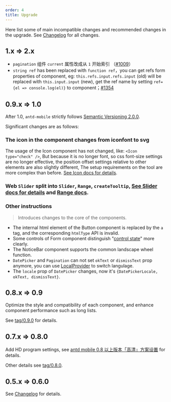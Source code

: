 ```yaml
---
order: 4
title: Upgrade
---
```


Here list some of main incompatible changes and recommended changes in the upgrade. See [Changelog](/changelog) for all changes.

## 1.x => 2.x

- `pagination` 组件 `current` 属性改成从 `1` 开始索引 （[#1009](https://github.com/ant-design/ant-design-mobile/issues/1009)）
- `string ref` has been replaced with `function ref`，you can get refs form properties of component, eg: `this.refs.input.refs.input` (old) will be replaced with `this.input.input` (new), get the ref name by setting `ref={el => console.log(el)}` to component；[#1354](https://github.com/ant-design/ant-design-mobile/issues/1354)

## 0.9.x => 1.0

After 1.0, `antd-mobile` strictly follows [Semantic Versioning 2.0.0](http://semver.org/).

Significant changes are as follows:

### The icon in the component changes from iconfont to svg

The usage of the Icon component has not changed, like: `<Icon type="check" />`,
But because it is no longer font, so css font-size settings are no longer effective,
the position offset settings relative to other elements are also slightly different,
The setup requirements on the tool are more complex than before. [See Icon docs for details](https://mobile.ant.design/components/icon/).

### Web `Slider` split into `Slider`, `Range`, `createTooltip`, [See Slider docs for details](https://mobile.ant.design/components/slider) and [Range docs](https://mobile.ant.design/components/range).

### Other instructions

> Introduces changes to the core of the components.

- The internal html element of the Button component is replaced by the `a` tag, and the corresponding `htmlType` API is invalid.
- Some controls of Form component distinguish "[control state](https://facebook.github.io/react/docs/forms.html#controlled-components)" more clearly.
- The NoticeBar component supports the common landscape wheel function.
- `DatePicker` and `Pagination` can not set `okText` or `dismissText` prop anymore, you can use [LocalProvider](https://mobile.ant.design/components/locale-provider/) to switch langulage.
- The `locale` prop of `DatePicker` changes, now it's `{DatePickerLocale, okText, dismissText}`.

## 0.8.x => 0.9

Optimize the style and compatibility of each component, and enhance component performance such as long lists.

See [tag/0.9.0](https://github.com/ant-design/ant-design-mobile/releases/tag/0.9.0) for details.

## 0.7.x => 0.8.0

Add HD program settings, see
[antd mobile 0.8 以上版本「高清」方案设置](https://github.com/ant-design/ant-design-mobile/wiki) for details.

Other details see [tag/0.8.0](https://github.com/ant-design/ant-design-mobile/releases/tag/0.8.0).

## 0.5.x => 0.6.0

See [Changelog](/changelog#0.6.0) for details.
